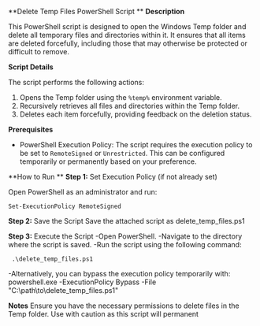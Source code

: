 **Delete Temp Files PowerShell Script
**
**Description**

This PowerShell script is designed to open the Windows Temp folder and delete all temporary files and directories within it. It ensures that all items are deleted forcefully, including those that may otherwise be protected or difficult to remove.

**Script Details**

The script performs the following actions:
1. Opens the Temp folder using the `%temp%` environment variable.
2. Recursively retrieves all files and directories within the Temp folder.
3. Deletes each item forcefully, providing feedback on the deletion status.

**Prerequisites**

- PowerShell Execution Policy: The script requires the execution policy to be set to `RemoteSigned` or `Unrestricted`. This can be configured temporarily or permanently based on your preference.

**How to Run
**
**Step 1:** Set Execution Policy (if not already set)

Open PowerShell as an administrator and run:

    Set-ExecutionPolicy RemoteSigned

**Step 2:** Save the Script
Save the attached script as delete_temp_files.ps1

**Step 3:** Execute the Script
-Open PowerShell.
-Navigate to the directory where the script is saved.
-Run the script using the following command:

     .\delete_temp_files.ps1

-Alternatively, you can bypass the execution policy temporarily with:
     powershell.exe -ExecutionPolicy Bypass -File "C:\path\to\delete_temp_files.ps1"


**Notes**
Ensure you have the necessary permissions to delete files in the Temp folder.
Use with caution as this script will permanent
